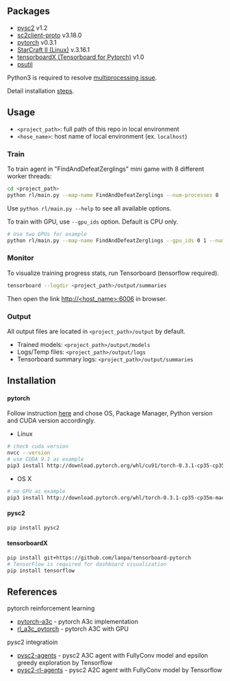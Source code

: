 ## Packages
* [pysc2](https://github.com/deepmind/pysc2) v1.2
* [sc2client-proto](https://github.com/Blizzard/s2client-proto) v3.18.0
* [pytorch](https://github.com/pytorch/pytorch) v0.3.1
* [StarCraft II (Linux)](https://github.com/Blizzard/s2client-proto#downloads) v.3.16.1
* [tensorboardX (Tensorboard for Pytorch)](https://github.com/lanpa/tensorboard-pytorch) v1.0
* [psutil](https://github.com/giampaolo/psutil)

Python3 is required to resolve [multiprocessing issue](https://github.com/ikostrikov/pytorch-a3c/issues/37).

Detail installation [steps](#installation).

## Usage
- `<project_path>`: full path of this repo in local environment
- `<hose_name>`: host name of local environment (ex. `localhost`) 
### Train
To train agent in "FindAndDefeatZerglings" mini game with 8 different worker threads:
```bash
cd <project_path>
python rl/main.py --map-name FindAndDefeatZerglings --num-processes 8
```
Use `python rl/main.py --help` to see all available options.

To train with GPU, use `--gpu_ids` option. Default is CPU only.
```bash
# Use two GPUs for example
python rl/main.py --map-name FindAndDefeatZerglings --gpu_ids 0 1 --num-processes 8 
```

### Monitor
To visualize training progress stats, run Tensorboard (tensorflow required).
```bash
tensorboard --logdir <project_path>/output/summaries
```
Then open the link [http://<host_name>:6006](http://<host_name>:6006) in browser.

### Output
All output files are located in `<project_path>/output` by default.
- Trained models: `<project_path>/output/models`
- Logs/Temp files: `<project_path>/output/logs`
- Tensorboard summary logs: `<project_path>/output/summaries`

## <a id='installation'></a> Installation
#### pytorch
Follow instruction [here](http://pytorch.org) and chose OS, Package Manager, Python version and CUDA version accordingly.
- Linux
```bash
# check cuda version
nvcc --version
# use CUDA 9.1 as example
pip3 install http://download.pytorch.org/whl/cu91/torch-0.3.1-cp35-cp35m-linux_x86_64.whl 
```
- OS X
```bash
# no GPU as example
pip3 install http://download.pytorch.org/whl/torch-0.3.1-cp35-cp35m-macosx_10_6_x86_64.whl  
```
#### pysc2
```bash
pip install pysc2
```
#### tensorboardX
```bash
pip install git+https://github.com/lanpa/tensorboard-pytorch
# TensorFlow is required for dashboard visualization
pip install tensorflow
```

## References
pytorch reinforcement learning
- [pytorch-a3c](https://github.com/ikostrikov/pytorch-a3c) - pytorch A3c implementation
- [rl_a3c_pytorch](https://github.com/dgriff777/rl_a3c_pytorch) - pytorch A3C with GPU

pysc2 integratioin
- [pysc2-agents](https://github.com/xhujoy/pysc2-agents) - pysc2 A3C agent with FullyConv model and epsilon greedy exploration by Tensorflow
- [pysc2-rl-agents](https://github.com/simonmeister/pysc2-rl-agents) - pysc2 A2C agent with FullyConv model by Tensorflow
